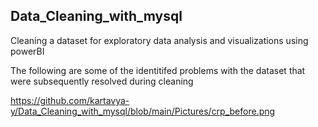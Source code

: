 ## Data_Cleaning_with_mysql
Cleaning a dataset for exploratory data analysis and visualizations using powerBI  

The following are some of the identitifed problems with the dataset that were subsequently resolved during cleaning

 https://github.com/kartavya-y/Data_Cleaning_with_mysql/blob/main/Pictures/crp_before.png
